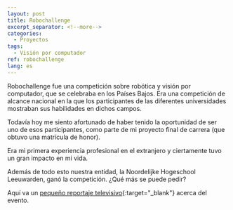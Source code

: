 ```yaml
---
layout: post
title: Robochallenge
excerpt_separator: <!--more-->
categories:
  - Proyectos
tags:
  - Visión por computador
ref: robochallenge
lang: es
---
```


Robochallenge fue una competición sobre robótica y visión por computador, que se celebraba en los Países Bajos.
Era una competición de alcance nacional en la que los participantes de las diferentes universidades mostraban sus habilidades en dichos campos.

Todavía hoy me siento afortunado de haber tenido la oportunidad de ser uno de esos participantes, como parte de mi proyecto final de carrera (que obtuvo una matrícula de honor).

<!--more-->

Era mi primera experiencia profesional en el extranjero y ciertamente tuvo un gran impacto en mi vida.

Además de todo esto nuestra entidad, la Noordelijke Hogeschool Leeuwarden, ganó la competición.
¿Qué más se puede pedir?

Aquí va un [pequeño reportaje televisivo](https://youtu.be/1cwcCpa2jis){:target="_blank"} acerca del evento.

